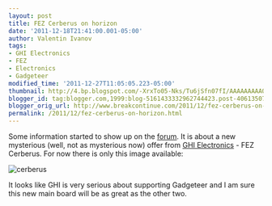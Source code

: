```yaml
---
layout: post
title: FEZ Cerberus on horizon
date: '2011-12-18T21:41:00.001-05:00'
author: Valentin Ivanov
tags:
- GHI Electronics
- FEZ
- Electronics
- Gadgeteer
modified_time: '2011-12-27T11:05:05.223-05:00'
thumbnail: http://4.bp.blogspot.com/-XrxTo05-Nks/Tu6jSfn07fI/AAAAAAAAAQ8/1FhYV9jvRHM/s72-c/Cerberus.jpg
blogger_id: tag:blogger.com,1999:blog-5161433332962744423.post-4061350790186909603
blogger_orig_url: http://www.breakcontinue.com/2011/12/fez-cerberus-on-horizon.html
permalink: /2011/12/fez-cerberus-on-horizon.html
---
```


Some information started to show up on the [forum](http://www.tinyclr.com/forum/21/5133/). It is about a new mysterious (well, not as mysterious now) offer from [GHI Electronics](http://www.ghielectronics.com/) - FEZ Cerberus. For now there is only this image available:

![cerberus](http://4.bp.blogspot.com/-XrxTo05-Nks/Tu6jSfn07fI/AAAAAAAAAQ8/1FhYV9jvRHM/s1600/Cerberus.jpg)

It looks like GHI is very serious about supporting Gadgeteer and I am sure this new main board will be as great as the other two.